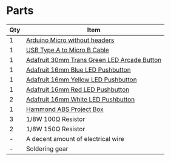# Parts
| Qty | Item |
| --- | --- |
| 1 | [Arduino Micro without headers](https://store.arduino.cc/usa/arduino-micro-without-headers) |
| 1 | [USB Type A to Micro B Cable](https://store.arduino.cc/usa/usb-type-a-male-to-micro-type-b-male) |
| 1 | [Adafruit 30mm Trans Green LED Arcade Button](https://www.adafruit.com/product/3487) |
| 1 | [Adafruit 16mm Blue LED Pushbutton](https://www.adafruit.com/product/1477) |
| 1 | [Adafruit 16mm Yellow LED Pushbutton](https://www.adafruit.com/product/1441) |
| 1 | [Adafruit 16mm Red LED Pushbutton](https://www.adafruit.com/product/1439) |
| 2 | [Adafruit 16mm White LED Pushbutton](https://www.adafruit.com/product/1479) |
| 1 | [Hammond ABS Project Box](https://www.amazon.com/dp/B0195UQJAU/) |
| 3 | 1/8W 100&#8486; Resistor |
| 2 | 1/8W 150&#8486; Resistor |
| - | A decent amount of electrical wire|
| - | Soldering gear |
